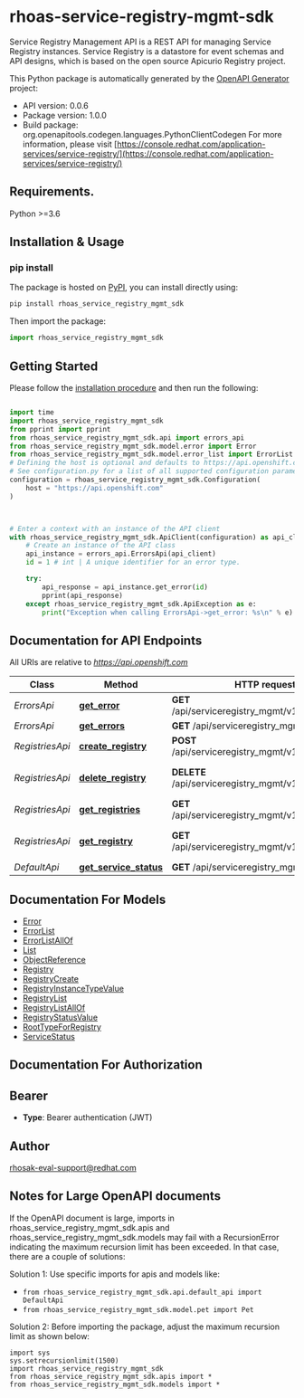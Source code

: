 # rhoas-service-registry-mgmt-sdk
Service Registry Management API is a REST API for managing Service Registry instances. Service Registry is a datastore for event schemas and API designs, which is based on the open source Apicurio Registry project.

This Python package is automatically generated by the [OpenAPI Generator](https://openapi-generator.tech) project:

- API version: 0.0.6
- Package version: 1.0.0
- Build package: org.openapitools.codegen.languages.PythonClientCodegen
For more information, please visit [https://console.redhat.com/application-services/service-registry/](https://console.redhat.com/application-services/service-registry/)

## Requirements.

Python >=3.6

## Installation & Usage
### pip install

The package is hosted on [PyPI](https://pypi.org/project/rhoas-sdks/), you can install directly using:

```sh
pip install rhoas_service_registry_mgmt_sdk
```

Then import the package:
```python
import rhoas_service_registry_mgmt_sdk
```

## Getting Started

Please follow the [installation procedure](#installation--usage) and then run the following:

```python

import time
import rhoas_service_registry_mgmt_sdk
from pprint import pprint
from rhoas_service_registry_mgmt_sdk.api import errors_api
from rhoas_service_registry_mgmt_sdk.model.error import Error
from rhoas_service_registry_mgmt_sdk.model.error_list import ErrorList
# Defining the host is optional and defaults to https://api.openshift.com
# See configuration.py for a list of all supported configuration parameters.
configuration = rhoas_service_registry_mgmt_sdk.Configuration(
    host = "https://api.openshift.com"
)



# Enter a context with an instance of the API client
with rhoas_service_registry_mgmt_sdk.ApiClient(configuration) as api_client:
    # Create an instance of the API class
    api_instance = errors_api.ErrorsApi(api_client)
    id = 1 # int | A unique identifier for an error type.

    try:
        api_response = api_instance.get_error(id)
        pprint(api_response)
    except rhoas_service_registry_mgmt_sdk.ApiException as e:
        print("Exception when calling ErrorsApi->get_error: %s\n" % e)
```

## Documentation for API Endpoints

All URIs are relative to *https://api.openshift.com*

Class | Method | HTTP request | Description
------------ | ------------- | ------------- | -------------
*ErrorsApi* | [**get_error**](docs/ErrorsApi.md#get_error) | **GET** /api/serviceregistry_mgmt/v1/errors/{id} | 
*ErrorsApi* | [**get_errors**](docs/ErrorsApi.md#get_errors) | **GET** /api/serviceregistry_mgmt/v1/errors | 
*RegistriesApi* | [**create_registry**](docs/RegistriesApi.md#create_registry) | **POST** /api/serviceregistry_mgmt/v1/registries | 
*RegistriesApi* | [**delete_registry**](docs/RegistriesApi.md#delete_registry) | **DELETE** /api/serviceregistry_mgmt/v1/registries/{id} | Delete a Registry instance
*RegistriesApi* | [**get_registries**](docs/RegistriesApi.md#get_registries) | **GET** /api/serviceregistry_mgmt/v1/registries | 
*RegistriesApi* | [**get_registry**](docs/RegistriesApi.md#get_registry) | **GET** /api/serviceregistry_mgmt/v1/registries/{id} | Get a Registry instance
*DefaultApi* | [**get_service_status**](docs/DefaultApi.md#get_service_status) | **GET** /api/serviceregistry_mgmt/v1/status | 


## Documentation For Models

 - [Error](docs/Error.md)
 - [ErrorList](docs/ErrorList.md)
 - [ErrorListAllOf](docs/ErrorListAllOf.md)
 - [List](docs/List.md)
 - [ObjectReference](docs/ObjectReference.md)
 - [Registry](docs/Registry.md)
 - [RegistryCreate](docs/RegistryCreate.md)
 - [RegistryInstanceTypeValue](docs/RegistryInstanceTypeValue.md)
 - [RegistryList](docs/RegistryList.md)
 - [RegistryListAllOf](docs/RegistryListAllOf.md)
 - [RegistryStatusValue](docs/RegistryStatusValue.md)
 - [RootTypeForRegistry](docs/RootTypeForRegistry.md)
 - [ServiceStatus](docs/ServiceStatus.md)


## Documentation For Authorization


## Bearer

- **Type**: Bearer authentication (JWT)


## Author

rhosak-eval-support@redhat.com


## Notes for Large OpenAPI documents
If the OpenAPI document is large, imports in rhoas_service_registry_mgmt_sdk.apis and rhoas_service_registry_mgmt_sdk.models may fail with a
RecursionError indicating the maximum recursion limit has been exceeded. In that case, there are a couple of solutions:

Solution 1:
Use specific imports for apis and models like:
- `from rhoas_service_registry_mgmt_sdk.api.default_api import DefaultApi`
- `from rhoas_service_registry_mgmt_sdk.model.pet import Pet`

Solution 2:
Before importing the package, adjust the maximum recursion limit as shown below:
```
import sys
sys.setrecursionlimit(1500)
import rhoas_service_registry_mgmt_sdk
from rhoas_service_registry_mgmt_sdk.apis import *
from rhoas_service_registry_mgmt_sdk.models import *
```
